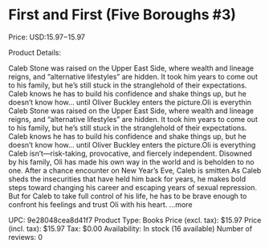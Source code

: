 # First and First (Five Boroughs #3)

Price: USD:$15.97-$15.97

Product Details:

Caleb Stone was raised on the Upper East Side, where wealth and lineage reigns, and “alternative lifestyles” are hidden. It took him years to come out to his family, but he’s still stuck in the stranglehold of their expectations. Caleb knows he has to build his confidence and shake things up, but he doesn’t know how… until Oliver Buckley enters the picture.Oli is everythin Caleb Stone was raised on the Upper East Side, where wealth and lineage reigns, and “alternative lifestyles” are hidden. It took him years to come out to his family, but he’s still stuck in the stranglehold of their expectations. Caleb knows he has to build his confidence and shake things up, but he doesn’t know how… until Oliver Buckley enters the picture.Oli is everything Caleb isn’t—risk-taking, provocative, and fiercely independent. Disowned by his family, Oli has made his own way in the world and is beholden to no one. After a chance encounter on New Year’s Eve, Caleb is smitten.As Caleb sheds the insecurities that have held him back for years, he makes bold steps toward changing his career and escaping years of sexual repression. But for Caleb to take full control of his life, he has to be brave enough to confront his feelings and trust Oli with his heart. ...more

UPC: 9e28048cea8d41f7
Product Type: Books
Price (excl. tax): $15.97
Price (incl. tax): $15.97
Tax: $0.00
Availability: In stock (16 available)
Number of reviews: 0